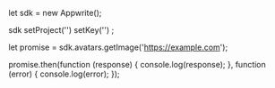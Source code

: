 let sdk = new Appwrite();

sdk
    setProject('')
    setKey('')
;

let promise = sdk.avatars.getImage('https://example.com');

promise.then(function (response) {
    console.log(response);
}, function (error) {
    console.log(error);
});